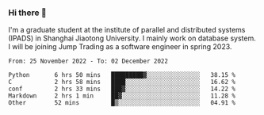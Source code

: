 ### Hi there 👋

I'm a graduate student at the institute of parallel and distributed systems (IPADS) in Shanghai Jiaotong University. I mainly work on database system. I will be joining Jump Trading as a software engineer in spring 2023.

<!--START_SECTION:waka-->

```text
From: 25 November 2022 - To: 02 December 2022

Python       6 hrs 50 mins   █████████▓░░░░░░░░░░░░░░░   38.15 %
C            2 hrs 58 mins   ████░░░░░░░░░░░░░░░░░░░░░   16.62 %
conf         2 hrs 33 mins   ███▓░░░░░░░░░░░░░░░░░░░░░   14.22 %
Markdown     2 hrs 1 min     ██▓░░░░░░░░░░░░░░░░░░░░░░   11.28 %
Other        52 mins         █▒░░░░░░░░░░░░░░░░░░░░░░░   04.91 %
```

<!--END_SECTION:waka-->

<!--
**yqmmm/yqmmm** is a ✨ _special_ ✨ repository because its `README.md` (this file) appears on your GitHub profile.

Here are some ideas to get you started:

- 🔭 I’m currently working on ...
- 🌱 I’m currently learning ...
- 👯 I’m looking to collaborate on ...
- 🤔 I’m looking for help with ...
- 💬 Ask me about ...
- 📫 How to reach me: ...
- 😄 Pronouns: ...
- ⚡ Fun fact: ...
-->
